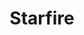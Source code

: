 --- 
title: Starfire
description:
price: "SOLD"
category: 
images: 
    - /assets/img/starfire.png
order: 513
---